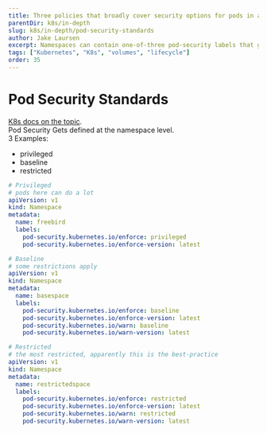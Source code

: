```yaml
---
title: Three policies that broadly cover security options for pods in a Kubernetes Cluster
parentDir: k8s/in-depth
slug: k8s/in-depth/pod-security-standards
author: Jake Laursen
excerpt: Namespaces can contain one-of-three pod-security labels that give broad summaries of "levels" of pod security
tags: ["Kubernetes", "K8s", "volumes", "lifecycle"]
order: 35
---
```


# Pod Security Standards
[K8s docs on the topic](https://kubernetes.io/docs/concepts/security/pod-security-standards).  
Pod Security Gets defined at the namespace level.  
3 Examples:
- privileged
- baseline
- restricted

```yaml
# Privileged
# pods here can do a lot
apiVersion: v1
kind: Namespace
metadata: 
  name: freebird
  labels:
    pod-security.kubernetes.io/enforce: privileged
    pod-security.kubernetes.io/enforce-version: latest
```

```yaml
# Baseline
# some restrictions apply
apiVersion: v1
kind: Namespace
metadata:
  name: basespace
  labels:
    pod-security.kubernetes.io/enforce: baseline
    pod-security.kubernetes.io/enforce-version: latest
    pod-security.kubernetes.io/warn: baseline
    pod-security.kubernetes.io/warn-version: latest
```

```yaml
# Restricted
# the most restricted, apparently this is the best-practice
apiVersion: v1
kind: Namespace
metadata:
  name: restrictedspace
  labels:
    pod-security.kubernetes.io/enforce: restricted
    pod-security.kubernetes.io/enforce-version: latest
    pod-security.kubernetes.io/warn: restricted
    pod-security.kubernetes.io/warn-version: latest
```